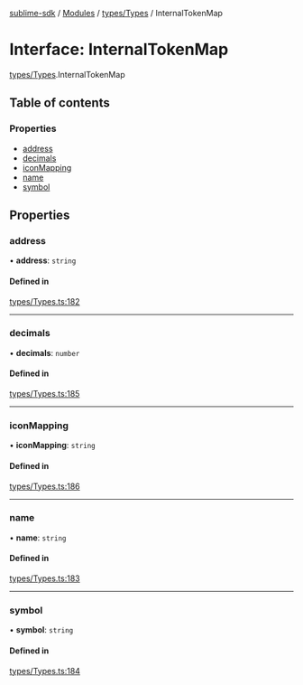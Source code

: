 [sublime-sdk](../README.md) / [Modules](../modules.md) / [types/Types](../modules/types_Types.md) / InternalTokenMap

# Interface: InternalTokenMap

[types/Types](../modules/types_Types.md).InternalTokenMap

## Table of contents

### Properties

- [address](types_Types.InternalTokenMap.md#address)
- [decimals](types_Types.InternalTokenMap.md#decimals)
- [iconMapping](types_Types.InternalTokenMap.md#iconmapping)
- [name](types_Types.InternalTokenMap.md#name)
- [symbol](types_Types.InternalTokenMap.md#symbol)

## Properties

### address

• **address**: `string`

#### Defined in

[types/Types.ts:182](https://github.com/sublime-finance/sublime-sdk/blob/afbca70/src/types/Types.ts#L182)

___

### decimals

• **decimals**: `number`

#### Defined in

[types/Types.ts:185](https://github.com/sublime-finance/sublime-sdk/blob/afbca70/src/types/Types.ts#L185)

___

### iconMapping

• **iconMapping**: `string`

#### Defined in

[types/Types.ts:186](https://github.com/sublime-finance/sublime-sdk/blob/afbca70/src/types/Types.ts#L186)

___

### name

• **name**: `string`

#### Defined in

[types/Types.ts:183](https://github.com/sublime-finance/sublime-sdk/blob/afbca70/src/types/Types.ts#L183)

___

### symbol

• **symbol**: `string`

#### Defined in

[types/Types.ts:184](https://github.com/sublime-finance/sublime-sdk/blob/afbca70/src/types/Types.ts#L184)
